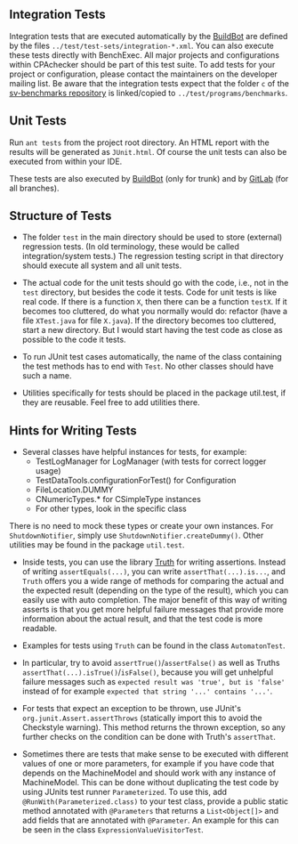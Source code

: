 Integration Tests
-----------------

Integration tests that are executed automatically by the [BuildBot](https://buildbot.sosy-lab.org/buildbot/waterfall)
are defined by the files `../test/test-sets/integration-*.xml`.
You can also execute these tests directly with BenchExec.
All major projects and configurations within CPAchecker should be part of this test suite.
To add tests for your project or configuration,
please contact the maintainers on the developer mailing list.
Be aware that the integration tests expect that the folder `c`
of the [sv-benchmarks repository](https://github.com/sosy-lab/sv-benchmarks)
is linked/copied to `../test/programs/benchmarks`.

Unit Tests
----------

Run `ant tests` from the project root directory.
An HTML report with the results will be generated as `JUnit.html`.
Of course the unit tests can also be executed from within your IDE.

These tests are also executed by [BuildBot](https://buildbot.sosy-lab.org/buildbot/waterfall) (only for trunk)
and by [GitLab](https://gitlab.com/sosy-lab/software/cpachecker/pipelines) (for all branches).

Structure of Tests
------------------

- The folder `test` in the main directory should be used to store (external) regression tests.
  (In old terminology, these would be called integration/system tests.)
  The regression testing script in that directory should execute all system and all unit tests.

- The actual code for the unit tests should go with the code,
  i.e., not in the `test` directory, but besides the code it tests.
  Code for unit tests is like real code.
  If there is a function `X`, then there can be a function `testX`.
  If it becomes too cluttered, do what you normally would do: refactor (have a file `XTest.java` for file `X.java`).
  If the directory becomes too cluttered, start a new directory.
  But I would start having the test code as close as possible to the code it tests.

- To run JUnit test cases automatically, the name of the class containing the test methods has to end with `Test`.
  No other classes should have such a name.

- Utilities specifically for tests should be placed in the package util.test,
  if they are reusable. Feel free to add utilities there.


Hints for Writing Tests
-----------------------

- Several classes have helpful instances for tests, for example:
  - TestLogManager for LogManager (with tests for correct logger usage)
  - TestDataTools.configurationForTest() for Configuration
  - FileLocation.DUMMY
  - CNumericTypes.* for CSimpleType instances
  - For other types, look in the specific class
  
There is no need to mock these types or create your own instances.
For `ShutdownNotifier`, simply use `ShutdownNotifier.createDummy()`.
Other utilities may be found in the package `util.test`.

- Inside tests, you can use the library [Truth](https://google.github.io/truth/) for writing assertions.
  Instead of writing `assertEquals(...)`, you can write `assertThat(...).is...`,
  and `Truth` offers you a wide range of methods for comparing the actual and the expected result
  (depending on the type of the result), which you can easily use with auto completion.
  The major benefit of this way of writing asserts is that you get more helpful failure messages
  that provide more information about the actual result, and that the test code is more readable.
- Examples for tests using `Truth` can be found in the class `AutomatonTest`.

- In particular, try to avoid `assertTrue()`/`assertFalse()` as well as Truths `assertThat(...).isTrue()`/`isFalse()`,
  because you will get unhelpful failure messages such as `expected result was 'true', but is 'false'`
  instead of for example `expected that string '...' contains '...'`.

- For tests that expect an exception to be thrown,
  use JUnit's `org.junit.Assert.assertThrows`
  (statically import this to avoid the Checkstyle warning).
  This method returns the thrown exception,
  so any further checks on the condition can be done with Truth's `assertThat`.

- Sometimes there are tests that make sense to be executed with different values of one or more parameters,
  for example if you have code that depends on the MachineModel and should work with any instance of MachineModel.
  This can be done without duplicating the test code by using JUnits test runner `Parameterized`.
  To use this, add `@RunWith(Parameterized.class)` to your test class,
  provide a public static method annotated with `@Parameters` that returns a `List<Object[]>`
  and add fields that are annotated with `@Parameter`.
  An example for this can be seen in the class `ExpressionValueVisitorTest`.
